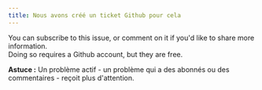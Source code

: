 ```yaml
---
title: Nous avons créé un ticket Github pour cela
---
```


You can subscribe to this issue, or comment on it if you'd like to share more information.  
Doing so requires a Github account, but they are free.

**Astuce :** Un problème actif - un problème qui a des abonnés ou des commentaires - reçoit plus d'attention.
